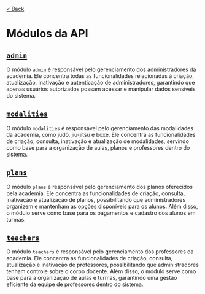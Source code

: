[< Back](../)

# Módulos da API

## [`admin`](../../backend/modules/admin/)
O módulo `admin` é responsável pelo gerenciamento dos administradores da academia. Ele concentra todas as funcionalidades relacionadas à criação, atualização, inativação e autenticação de administradores, garantindo que apenas usuários autorizados possam acessar e manipular dados sensíveis do sistema.

## [`modalities`](../../backend/modules/modalities/)
O módulo `modalities` é responsável pelo gerenciamento das modalidades da academia, como judô, jiu-jitsu e boxe. Ele concentra as funcionalidades de criação, consulta, inativação e atualização de modalidades, servindo como base para a organização de aulas, planos e professores dentro do sistema.

## [`plans`](../../backend/modules/plans/)
O módulo `plans` é responsável pelo gerenciamento dos planos oferecidos pela academia. Ele concentra as funcionalidades de criação, consulta, inativação e atualização de planos, possibilitando que administradores organizem e mantenham as opções disponíveis para os alunos. Além disso, o módulo serve como base para os pagamentos e cadastro dos alunos em turmas.

## [`teachers`](../../backend/modules/teachers/)
O módulo `teachers` é responsável pelo gerenciamento dos professores da academia. Ele concentra as funcionalidades de criação, consulta, atualização e inativação de professores, possibilitando que administradores tenham controle sobre o corpo docente. Além disso, o módulo serve como base para a organização de aulas e turmas, garantindo uma gestão eficiente da equipe de professores dentro do sistema.